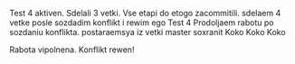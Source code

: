 Test 4 aktiven.
Sdelali 3 vetki. Vse etapi do etogo zacommitili.
sdelaem 4 vetke posle sozdadim konflikt i rewim ego
Test 4
Prodoljaem rabotu po sozdaniu konflikta.
postaraemsya iz vetki master soxranit Koko Koko Koko

Rabota vipolnena. Konflikt rewen!